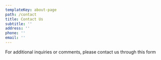 ```yaml
---
templateKey: about-page
path: /contact
title: Contact Us
subtitle: ''
address: ''
phone: ''
email: ''
---
```

For additional inquiries or comments, please contact us through this form